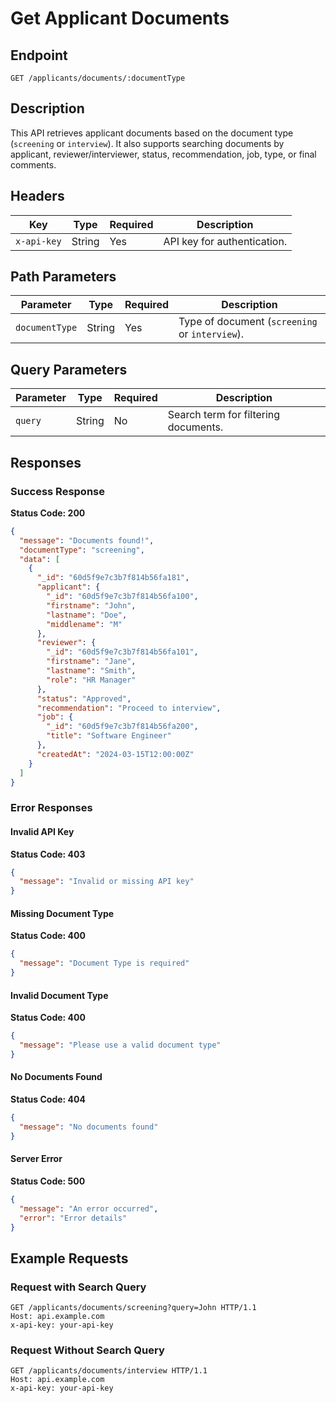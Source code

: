 # Get Applicant Documents

## Endpoint

`GET /applicants/documents/:documentType`

## Description

This API retrieves applicant documents based on the document type (`screening` or `interview`). It also supports searching documents by applicant, reviewer/interviewer, status, recommendation, job, type, or final comments.

## Headers

| Key         | Type   | Required | Description                 |
| ----------- | ------ | -------- | --------------------------- |
| `x-api-key` | String | Yes      | API key for authentication. |

## Path Parameters

| Parameter      | Type   | Required | Description                                    |
| -------------- | ------ | -------- | ---------------------------------------------- |
| `documentType` | String | Yes      | Type of document (`screening` or `interview`). |

## Query Parameters

| Parameter | Type   | Required | Description                          |
| --------- | ------ | -------- | ------------------------------------ |
| `query`   | String | No       | Search term for filtering documents. |

## Responses

### **Success Response**

**Status Code: 200**

```json
{
  "message": "Documents found!",
  "documentType": "screening",
  "data": [
    {
      "_id": "60d5f9e7c3b7f814b56fa181",
      "applicant": {
        "_id": "60d5f9e7c3b7f814b56fa100",
        "firstname": "John",
        "lastname": "Doe",
        "middlename": "M"
      },
      "reviewer": {
        "_id": "60d5f9e7c3b7f814b56fa101",
        "firstname": "Jane",
        "lastname": "Smith",
        "role": "HR Manager"
      },
      "status": "Approved",
      "recommendation": "Proceed to interview",
      "job": {
        "_id": "60d5f9e7c3b7f814b56fa200",
        "title": "Software Engineer"
      },
      "createdAt": "2024-03-15T12:00:00Z"
    }
  ]
}

```

### **Error Responses**

#### **Invalid API Key**

**Status Code: 403**

```json
{
  "message": "Invalid or missing API key"
}
```

#### **Missing Document Type**

**Status Code: 400**

```json
{
  "message": "Document Type is required"
}
```

#### **Invalid Document Type**

**Status Code: 400**

```json
{
  "message": "Please use a valid document type"
}
```

#### **No Documents Found**

**Status Code: 404**

```json
{
  "message": "No documents found"
}
```

#### **Server Error**

**Status Code: 500**

```json
{
  "message": "An error occurred",
  "error": "Error details"
}
```

## Example Requests

### Request with Search Query

```http
GET /applicants/documents/screening?query=John HTTP/1.1
Host: api.example.com
x-api-key: your-api-key
```

### Request Without Search Query

```http
GET /applicants/documents/interview HTTP/1.1
Host: api.example.com
x-api-key: your-api-key
```

